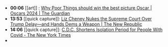 - **00:06** [[art]] : [Why Poor Things should win the best picture Oscar | Oscars 2024 | The Guardian](https://www.theguardian.com/film/2024/feb/29/poor-things-best-picture-oscar-emma-stone)
- **13:53** [[quick capture]]:  [Liz Cheney Nukes the Supreme Court Over Trump Delay—and Hands Dems a Weapon | The New Republic](https://newrepublic.com/article/179438/liz-cheney-supreme-court-trump-trial-delay-dems-weapon)
- **14:06** [[quick capture]]:  [C.D.C. Shortens Isolation Period for People With Covid - The New York Times](https://www.nytimes.com/2024/03/01/health/covid-isolation-cdc.html)
-